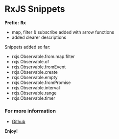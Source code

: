 # RxJS Snippets

**Prefix : Rx**

- map, filter & subscribe added with arrow functions
- added clearer descriptions

Snippets added so far:
- rxjs.Observable.from.map.filter
- rxjs.Observable.of
- rxjs.Observable.fromEvent
- rxjs.Observable.create
- rxjs.Observable.empty 
- rxjs.Observable.fromPromise
- rxjs.Observable.interval
- rxjs.Observable.range
- rxjs.Observable.timer

### For more information

* [Github](https://github.com/alanvivona/rxjs-snippets-vscode)

**Enjoy!**